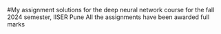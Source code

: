 #My assignment solutions for the deep neural network course for the fall 2024 semester, IISER Pune
All the assignments have been awarded full marks
